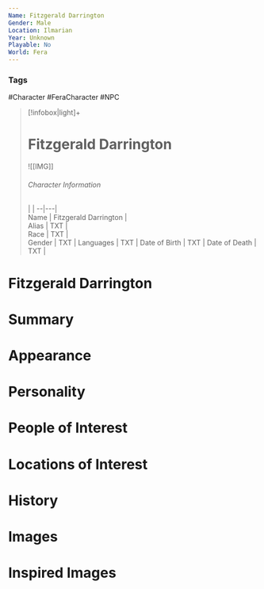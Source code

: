 ```yaml
---
Name: Fitzgerald Darrington
Gender: Male
Location: Ilmarian
Year: Unknown
Playable: No
World: Fera
---
```


### Tags
#Character #FeraCharacter #NPC

> [!infobox|light]+  
> # Fitzgerald Darrington  
> ![[IMG]]  
> ###### Character Information
>  |   |
> --|---|  
> Name | Fitzgerald Darrington |  
> Alias | TXT |  
> Race | TXT |  
> Gender | TXT |
> Languages | TXT |
> Date of Birth | TXT |
> Date of Death | TXT |

# Fitzgerald Darrington

# Summary

# Appearance

# Personality

# People of Interest

# Locations of Interest

# History

# Images

# Inspired Images
